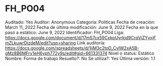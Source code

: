 # FH_PO04

Auditado: Yes
Auditor: Anonymous
Categoría: Políticas
Fecha de creación: March 11, 2022
Fecha de última modificación: June 9, 2022
Fecha en la que pasó a estático: June 9, 2022
Identificador: FH_PO04
Liga: https://docs.google.com/document/d/17mS7cx59CxkpUyrkid9CrqViZYyxjFmZLkuwrDizdeM/edit?usp=sharing
Link auditoría: https://docs.google.com/spreadsheets/d/1ijM3c2toD_CvIW2xA5B-gMz8B6MFrv1eH6yph772y9s/edit#gid=661331374
Nivel o status: Estático
Nombre: Forma de trabajo
Resuelto?: No
Se utiliza?: Yes
Última versión: 1.1